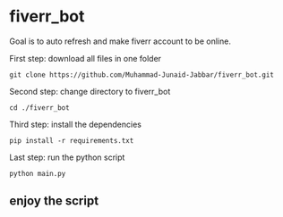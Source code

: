 # fiverr_bot
Goal is to  auto refresh and make fiverr account to be online.

First step:
download all files in one folder
```console
git clone https://github.com/Muhammad-Junaid-Jabbar/fiverr_bot.git
```
Second step:
change directory to fiverr_bot
```
cd ./fiverr_bot
```
Third step:
install the dependencies
```console
pip install -r requirements.txt
```
Last step:
run the python script
```console
python main.py
```
## enjoy the script
